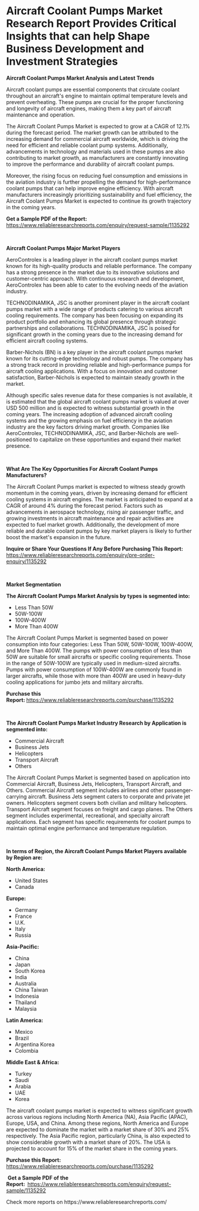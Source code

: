 <p><h1>Aircraft Coolant Pumps Market Research Report Provides Critical Insights that can help Shape Business Development and Investment Strategies</h1></p><p><strong>Aircraft Coolant Pumps Market Analysis and Latest Trends</strong></p>
<p><p>Aircraft coolant pumps are essential components that circulate coolant throughout an aircraft's engine to maintain optimal temperature levels and prevent overheating. These pumps are crucial for the proper functioning and longevity of aircraft engines, making them a key part of aircraft maintenance and operation.</p><p>The Aircraft Coolant Pumps Market is expected to grow at a CAGR of 12.1% during the forecast period. The market growth can be attributed to the increasing demand for commercial aircraft worldwide, which is driving the need for efficient and reliable coolant pump systems. Additionally, advancements in technology and materials used in these pumps are also contributing to market growth, as manufacturers are constantly innovating to improve the performance and durability of aircraft coolant pumps.</p><p>Moreover, the rising focus on reducing fuel consumption and emissions in the aviation industry is further propelling the demand for high-performance coolant pumps that can help improve engine efficiency. With aircraft manufacturers increasingly prioritizing sustainability and fuel efficiency, the Aircraft Coolant Pumps Market is expected to continue its growth trajectory in the coming years.</p></p>
<p><strong>Get a Sample PDF of the Report:&nbsp;</strong> <a href="https://www.reliableresearchreports.com/enquiry/request-sample/1135292">https://www.reliableresearchreports.com/enquiry/request-sample/1135292</a></p>
<p>&nbsp;</p>
<p><strong>Aircraft Coolant Pumps Major Market Players</strong></p>
<p><p>AeroControlex is a leading player in the aircraft coolant pumps market known for its high-quality products and reliable performance. The company has a strong presence in the market due to its innovative solutions and customer-centric approach. With continuous research and development, AeroControlex has been able to cater to the evolving needs of the aviation industry.</p><p>TECHNODINAMIKA, JSC is another prominent player in the aircraft coolant pumps market with a wide range of products catering to various aircraft cooling requirements. The company has been focusing on expanding its product portfolio and enhancing its global presence through strategic partnerships and collaborations. TECHNODINAMIKA, JSC is poised for significant growth in the coming years due to the increasing demand for efficient aircraft cooling systems.</p><p>Barber-Nichols (BN) is a key player in the aircraft coolant pumps market known for its cutting-edge technology and robust pumps. The company has a strong track record in providing reliable and high-performance pumps for aircraft cooling applications. With a focus on innovation and customer satisfaction, Barber-Nichols is expected to maintain steady growth in the market.</p><p>Although specific sales revenue data for these companies is not available, it is estimated that the global aircraft coolant pumps market is valued at over USD 500 million and is expected to witness substantial growth in the coming years. The increasing adoption of advanced aircraft cooling systems and the growing emphasis on fuel efficiency in the aviation industry are the key factors driving market growth. Companies like AeroControlex, TECHNODINAMIKA, JSC, and Barber-Nichols are well-positioned to capitalize on these opportunities and expand their market presence.</p></p>
<p>&nbsp;</p>
<p><strong>What Are The Key Opportunities For Aircraft Coolant Pumps Manufacturers?</strong></p>
<p><p>The Aircraft Coolant Pumps market is expected to witness steady growth momentum in the coming years, driven by increasing demand for efficient cooling systems in aircraft engines.  The market is anticipated to expand at a CAGR of around 4% during the forecast period. Factors such as advancements in aerospace technology, rising air passenger traffic, and growing investments in aircraft maintenance and repair activities are expected to fuel market growth. Additionally, the development of more reliable and durable coolant pumps by key market players is likely to further boost the market's expansion in the future.</p></p>
<p><strong>Inquire or Share Your Questions If Any Before Purchasing This Report:</strong> <a href="https://www.reliableresearchreports.com/enquiry/pre-order-enquiry/1135292">https://www.reliableresearchreports.com/enquiry/pre-order-enquiry/1135292</a></p>
<p>&nbsp;</p>
<p><strong>Market Segmentation</strong></p>
<p><strong>The Aircraft Coolant Pumps Market Analysis by types is segmented into:</strong></p>
<p><ul><li>Less Than 50W</li><li>50W-100W</li><li>100W-400W</li><li>More Than 400W</li></ul></p>
<p><p>The Aircraft Coolant Pumps Market is segmented based on power consumption into four categories: Less Than 50W, 50W-100W, 100W-400W, and More Than 400W. The pumps with power consumption of less than 50W are suitable for small aircrafts or specific cooling requirements. Those in the range of 50W-100W are typically used in medium-sized aircrafts. Pumps with power consumption of 100W-400W are commonly found in larger aircrafts, while those with more than 400W are used in heavy-duty cooling applications for jumbo jets and military aircrafts.</p></p>
<p><strong>Purchase this Report:&nbsp;</strong><a href="https://www.reliableresearchreports.com/purchase/1135292">https://www.reliableresearchreports.com/purchase/1135292</a></p>
<p>&nbsp;</p>
<p><strong>The Aircraft Coolant Pumps Market Industry Research by Application is segmented into:</strong></p>
<p><ul><li>Commercial Aircraft</li><li>Business Jets</li><li>Helicopters</li><li>Transport Aircraft</li><li>Others</li></ul></p>
<p><p>The Aircraft Coolant Pumps Market is segmented based on application into Commercial Aircraft, Business Jets, Helicopters, Transport Aircraft, and Others. Commercial Aircraft segment includes airlines and other passenger-carrying aircraft. Business Jets segment caters to corporate and private jet owners. Helicopters segment covers both civilian and military helicopters. Transport Aircraft segment focuses on freight and cargo planes. The Others segment includes experimental, recreational, and specialty aircraft applications. Each segment has specific requirements for coolant pumps to maintain optimal engine performance and temperature regulation.</p></p>
<p>&nbsp;</p>
<p><strong>In terms of Region, the Aircraft Coolant Pumps Market Players available by Region are:</strong></p>
<p>
    <p> <strong> North America: </strong>
        <ul>
            <li>United States</li>
            <li>Canada</li>
        </ul>
        </p> 
    <p> <strong> Europe: </strong>
        <ul>
            <li>Germany</li>
            <li>France</li>
            <li>U.K.</li>
            <li>Italy</li>
            <li>Russia</li>
        </ul>
        </p> 
    <p> <strong> Asia-Pacific: </strong>
        <ul>
            <li>China</li>
            <li>Japan</li>
            <li>South Korea</li>
            <li>India</li>
            <li>Australia</li>
            <li>China Taiwan</li>
            <li>Indonesia</li>
            <li>Thailand</li>
            <li>Malaysia</li>
        </ul>
        </p> 
    <p> <strong> Latin America: </strong>
        <ul>
            <li>Mexico</li>
            <li>Brazil</li>
            <li>Argentina Korea</li>
            <li>Colombia</li>
        </ul>
        </p> 
    <p> <strong> Middle East & Africa: </strong>
        <ul>
            <li>Turkey</li>
            <li>Saudi</li>
            <li>Arabia</li>
            <li>UAE</li>
            <li>Korea</li>
        </ul>
    </p>
    </p>
<p><p>The aircraft coolant pumps market is expected to witness significant growth across various regions including North America (NA), Asia Pacific (APAC), Europe, USA, and China. Among these regions, North America and Europe are expected to dominate the market with a market share of 30% and 25% respectively. The Asia Pacific region, particularly China, is also expected to show considerable growth with a market share of 20%. The USA is projected to account for 15% of the market share in the coming years.</p></p>
<p><strong>Purchase this Report: </strong><a href="https://www.reliableresearchreports.com/purchase/1135292">https://www.reliableresearchreports.com/purchase/1135292</a></p>
<p>&nbsp;<strong>Get a Sample PDF of the Report:&nbsp;&nbsp;</strong><a href="https://www.reliableresearchreports.com/enquiry/request-sample/1135292">https://www.reliableresearchreports.com/enquiry/request-sample/1135292</a></p>
<p><strong></strong></p>
<p>Check more reports on https://www.reliableresearchreports.com/</p>